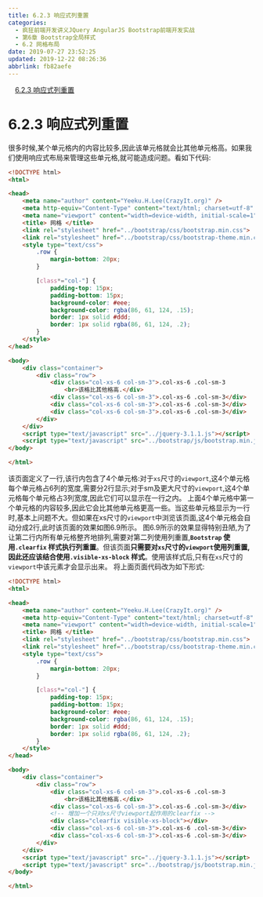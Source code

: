 ```yaml
---
title: 6.2.3 响应式列重置
categories: 
  - 疯狂前端开发讲义JQuery AngularJS Bootstrap前端开发实战
  - 第6章 Bootstrap全局样式
  - 6.2 网格布局
date: 2019-07-27 23:52:25
updated: 2019-12-22 08:26:36
abbrlink: fb82aefe
---
```

<div id='my_toc'><a href="/JavaReadingNotes/fb82aefe/#6-2-3-响应式列重置" class="header_1">6.2.3 响应式列重置</a><br></div>
<style>.header_1{margin-left: 1em;}.header_2{margin-left: 2em;}.header_3{margin-left: 3em;}.header_4{margin-left: 4em;}.header_5{margin-left: 5em;}.header_6{margin-left: 6em;}</style>
<!--more-->
<script>if (navigator.platform.search('arm')==-1){document.getElementById('my_toc').style.display = 'none';}var e,p = document.getElementsByTagName('p');while (p.length>0) {e = p[0];e.parentElement.removeChild(e);}</script>

<!--end-->
<!--SSTStart-->
# 6.2.3 响应式列重置 #
很多时候,某个单元格内的内容比较多,因此该单元格就会比其他单元格高。如果我们使用响应式布局来管理这些单元格,就可能造成问题。看如下代码:
```html
<!DOCTYPE html>
<html>

<head>
    <meta name="author" content="Yeeku.H.Lee(CrazyIt.org)" />
    <meta http-equiv="Content-Type" content="text/html; charset=utf-8" />
    <meta name="viewport" content="width=device-width, initial-scale=1">
    <title> 网格 </title>
    <link rel="stylesheet" href="../bootstrap/css/bootstrap.min.css">
    <link rel="stylesheet" href="../bootstrap/css/bootstrap-theme.min.css">
    <style type="text/css">
        .row {
            margin-bottom: 20px;
        }

        [class*="col-"] {
            padding-top: 15px;
            padding-bottom: 15px;
            background-color: #eee;
            background-color: rgba(86, 61, 124, .15);
            border: 1px solid #ddd;
            border: 1px solid rgba(86, 61, 124, .2);
        }
    </style>
</head>

<body>
    <div class="container">
        <div class="row">
            <div class="col-xs-6 col-sm-3">.col-xs-6 .col-sm-3
                <br>该格比其他格高.</div>
            <div class="col-xs-6 col-sm-3">.col-xs-6 .col-sm-3</div>
            <div class="col-xs-6 col-sm-3">.col-xs-6 .col-sm-3</div>
            <div class="col-xs-6 col-sm-3">.col-xs-6 .col-sm-3</div>
        </div>
    </div>
    <script type="text/javascript" src="../jquery-3.1.1.js"></script>
    <script type="text/javascript" src="../bootstrap/js/bootstrap.min.js"></script>
</body>

</html>
```
该页面定义了一行,该行内包含了4个单元格:对于`xs`尺寸的`viewport`,这4个单元格每个单元格占6列的宽度,需要分2行显示;对于sm及更大尺寸的`viewport`,这4个单元格每个单元格占3列宽度,因此它们可以显示在一行之内。
上面4个单元格中第一个单元格的内容较多,因此它会比其他单元格更高一些。当这些单元格显示为一行时,基本上问题不大。但如果在xs尺寸的`viewport`中浏览该页面,这4个单元格会自动分成2行,此时该页面的效果如图6.9所示。
图6.9所示的效果显得特别丑陋,为了让第二行内所有单元格整齐地排列,需要对第二列使用列重置,**`Bootstrap` 使用`.clearfix` 样式执行列重置**。但该页面**只需要对`xs`尺寸的`viewport`使用列重置,因此还应该结合使用`.visible-xs-block` 样式**。使用该样式后,只有在`xs`尺寸的`viewport`中该元素才会显示出来。
将上面页面代码改为如下形式:
```html
<!DOCTYPE html>
<html>

<head>
    <meta name="author" content="Yeeku.H.Lee(CrazyIt.org)" />
    <meta http-equiv="Content-Type" content="text/html; charset=utf-8" />
    <meta name="viewport" content="width=device-width, initial-scale=1">
    <title> 网格 </title>
    <link rel="stylesheet" href="../bootstrap/css/bootstrap.min.css">
    <link rel="stylesheet" href="../bootstrap/css/bootstrap-theme.min.css">
    <style type="text/css">
        .row {
            margin-bottom: 20px;
        }

        [class*="col-"] {
            padding-top: 15px;
            padding-bottom: 15px;
            background-color: #eee;
            background-color: rgba(86, 61, 124, .15);
            border: 1px solid #ddd;
            border: 1px solid rgba(86, 61, 124, .2);
        }
    </style>
</head>

<body>
    <div class="container">
        <div class="row">
            <div class="col-xs-6 col-sm-3">.col-xs-6 .col-sm-3
                <br>该格比其他格高.</div>
            <div class="col-xs-6 col-sm-3">.col-xs-6 .col-sm-3</div>
            <!-- 增加一个只对xs尺寸viewport起作用的clearfix -->
            <div class="clearfix visible-xs-block"></div>
            <div class="col-xs-6 col-sm-3">.col-xs-6 .col-sm-3</div>
            <div class="col-xs-6 col-sm-3">.col-xs-6 .col-sm-3</div>
        </div>
    </div>
    <script type="text/javascript" src="../jquery-3.1.1.js"></script>
    <script type="text/javascript" src="../bootstrap/js/bootstrap.min.js"></script>
</body>

</html>
```
<!--SSTStop-->
